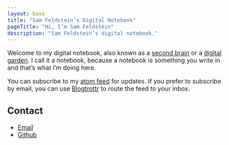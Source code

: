 ```yaml
---
layout: base
title: "Sam Feldstein’s Digital Notebook"
pageTitle: "Hi, I’m Sam Feldstein"
description: "Sam Feldstein’s digital notebook."
---
```


Welcome to my digital notebook, also known as a [second brain](https://www.buildingasecondbrain.com) or a [digital garden](https://maggieappleton.com/garden-history?ref=ideasurg.pub). I call it a notebook, because a notebook is something you write in and that’s what I’m doing here.

You can subscribe to my [atom feed](https://notes.samfeldstein.xyz/feed.xml) for updates. If you prefer to subscribe by email, you can use [Blogtrottr](https://blogtrottr.com/) to route the feed to your inbox.

## Contact

- [Email](mailto:sam@samfeldstein.xyz)
- [Github](https://github.com/samfeldstein)
